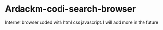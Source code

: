 # Ardackm-codi-search-browser
Internet browser coded with html css javascript. I will add more in the future
